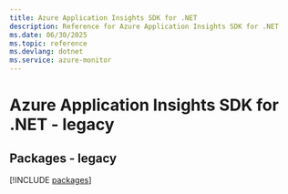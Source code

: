 ```yaml
---
title: Azure Application Insights SDK for .NET
description: Reference for Azure Application Insights SDK for .NET
ms.date: 06/30/2025
ms.topic: reference
ms.devlang: dotnet
ms.service: azure-monitor
---
```

# Azure Application Insights SDK for .NET - legacy
## Packages - legacy
[!INCLUDE [packages](application-insights-index.md)]